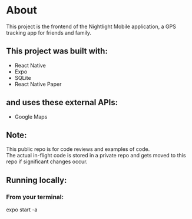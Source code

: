 # About
This project is the frontend of the Nightlight Mobile application, a GPS tracking app for friends and family.

## This project was built with:
- React Native
- Expo
- SQLite
- React Native Paper

## and uses these external APIs:  
- Google Maps


## Note:  
This public repo is for code reviews and examples of code.  
The actual in-flight code is stored in a private repo and gets moved to this repo
if significant changes occur.


## Running locally:
### From your terminal:
expo start -a